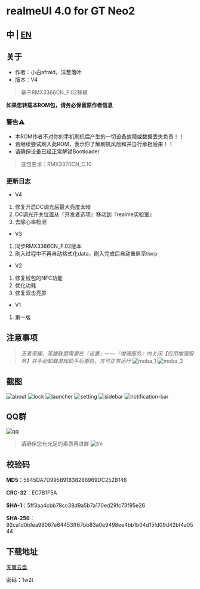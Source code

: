 # realmeUI 4.0 for GT Neo2

## 中 | [EN](EN.md)

## 关于
- 作者：小白afraid，洋葱落叶
- 版本：V4
> 基于RMX3366CN_F.02移植

**如果您转载本ROM包，请务必保留原作者信息**

### 警告⚠️
- 本ROM作者不对你的手机刷机后产生的一切设备故障或数据丢失负责！！
- 若继续尝试刷入此ROM，表示你了解刷机风险和并自行承担后果！！
- 请确保设备已经正常解锁Bootloader

> 底包要求：RMX3370CN_C.10

### 更新日志
- V4
1. 修复开启DC调光后最大亮度太暗
2. DC调光开关位置从『开发者选项』移动到『realme实验室』
3. 去除心率检测

- V3
1. 同步RMX3366CN_F.02版本
2. 刷入过程中不再自动格式化data，刷入完成后自动重启至twrp

- V2
1. 修复钱包的NFC功能
2. 优化功耗
3. 修复双击亮屏

- V1
1. 第一版

## 注意事项
> *王者荣耀、英雄联盟需要在『设置』——『增强服务』内关闭【应用增强服务】并手动卸载游戏助手后重启，方可正常运行*
![moba_1](moba_1.jpg)
![moba_2](moba_2.jpg)

## 截图
![about](0.jpg)
![lock](1.jpg)
![launcher](2.jpg)
![setting](3.jpg)
![sidebar](4.jpg)
![notification-bar](5.jpg)

## QQ群
![qq](realme_ycly.png)

> 请确保您有充足的素质再进群
![tm](sb.png)

## 校验码

**MD5**：5845DA7D995B91838286969DC252B146

**CRC-32**：EC7B1F5A

**SHA-1**：5ff3aa4cbb78cc38d9a5b7a170ed29fc73f95e26

**SHA-256**：92ca1d0bfea98067e64453ff67bb83a0e9498ee4bb1b04d15fd09d42bf4a0544

## 下载地址
[天翼云盘](https://cloud.189.cn/t/7fMZziruAfAz)

密码：1w2t
